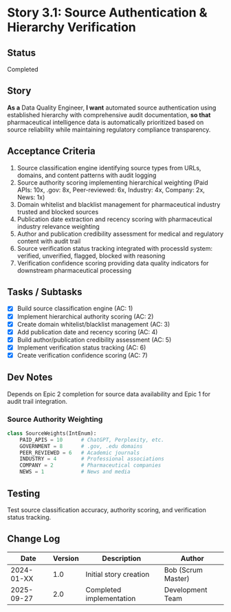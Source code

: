 # Story 3.1: Source Authentication & Hierarchy Verification

## Status
Completed

## Story
**As a** Data Quality Engineer,
**I want** automated source authentication using established hierarchy with comprehensive audit documentation,
**so that** pharmaceutical intelligence data is automatically prioritized based on source reliability while maintaining regulatory compliance transparency.

## Acceptance Criteria
1. Source classification engine identifying source types from URLs, domains, and content patterns with audit logging
2. Source authority scoring implementing hierarchical weighting (Paid APIs: 10x, .gov: 8x, Peer-reviewed: 6x, Industry: 4x, Company: 2x, News: 1x)
3. Domain whitelist and blacklist management for pharmaceutical industry trusted and blocked sources
4. Publication date extraction and recency scoring with pharmaceutical industry relevance weighting
5. Author and publication credibility assessment for medical and regulatory content with audit trail
6. Source verification status tracking integrated with processId system: verified, unverified, flagged, blocked with reasoning
7. Verification confidence scoring providing data quality indicators for downstream pharmaceutical processing

## Tasks / Subtasks
- [x] Build source classification engine (AC: 1)
- [x] Implement hierarchical authority scoring (AC: 2)
- [x] Create domain whitelist/blacklist management (AC: 3)
- [x] Add publication date and recency scoring (AC: 4)
- [x] Build author/publication credibility assessment (AC: 5)
- [x] Implement verification status tracking (AC: 6)
- [x] Create verification confidence scoring (AC: 7)

## Dev Notes
Depends on Epic 2 completion for source data availability and Epic 1 for audit trail integration.

### Source Authority Weighting
```python
class SourceWeights(IntEnum):
    PAID_APIS = 10      # ChatGPT, Perplexity, etc.
    GOVERNMENT = 8      # .gov, .edu domains
    PEER_REVIEWED = 6   # Academic journals
    INDUSTRY = 4        # Professional associations
    COMPANY = 2         # Pharmaceutical companies
    NEWS = 1            # News and media
```

## Testing
Test source classification accuracy, authority scoring, and verification status tracking.

## Change Log
| Date | Version | Description | Author |
|------|---------|-------------|--------|
| 2024-01-XX | 1.0 | Initial story creation | Bob (Scrum Master) |
| 2025-09-27 | 2.0 | Completed implementation | Development Team |